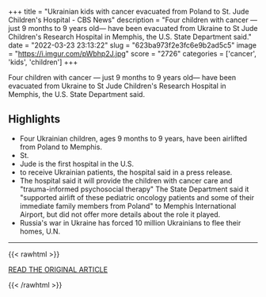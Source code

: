 +++
title = "Ukrainian kids with cancer evacuated from Poland to St. Jude Children's Hospital - CBS News"
description = "Four children with cancer — just 9 months to 9 years old— have been evacuated from Ukraine to St Jude Children's Research Hospital in Memphis, the U.S. State Department said."
date = "2022-03-23 23:13:22"
slug = "623ba973f2e3fc6e9b2ad5c5"
image = "https://i.imgur.com/pWbhp2J.jpg"
score = "2726"
categories = ['cancer', 'kids', 'children']
+++

Four children with cancer — just 9 months to 9 years old— have been evacuated from Ukraine to St Jude Children's Research Hospital in Memphis, the U.S. State Department said.

## Highlights

- Four Ukrainian children, ages 9 months to 9 years, have been airlifted from Poland to Memphis.
- St.
- Jude is the first hospital in the U.S.
- to receive Ukrainian patients, the hospital said in a press release.
- The hospital said it will provide the children with cancer care and "trauma-informed psychosocial therapy" The State Department said it "supported airlift of these pediatric oncology patients and some of their immediate family members from Poland" to Memphis International Airport, but did not offer more details about the role it played.
- Russia's war in Ukraine has forced 10 million Ukrainians to flee their homes, U.N.

---

{{< rawhtml >}}
  <p class="article-category">
    <a target="_blank" href="https://www.cbsnews.com/news/ukraine-cancer-children-state-department-st-jude-hospital/">READ THE ORIGINAL ARTICLE</a>
  </p>
{{< /rawhtml >}}
